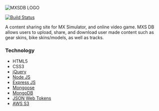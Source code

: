 ![MXSDB LOGO](http://i.imgur.com/6URFpt8.png)




[![Build Status](https://travis-ci.org/aaronr5/mxs-content-site.svg?branch=master)](https://travis-ci.org/aaronr5/mxs-content-site)

A content sharing site for MX Simulator, and online video game. MXS DB allows users to upload, share, and download user made content such as gear skins, bike skins/models, as well as tracks.

### Technology

* HTML5
* CSS3
* [jQuery](https://jquery.com/)
* [Node JS](https://nodejs.org/en/)
* [Express JS](https://expressjs.com/)
* [Mongoose](http://mongoosejs.com/)
* [MongoDB](https://www.mongodb.com/)
* [JSON Web Tokens](https://jwt.io/)
* [AWS S3](https://aws.amazon.com/s3/)
